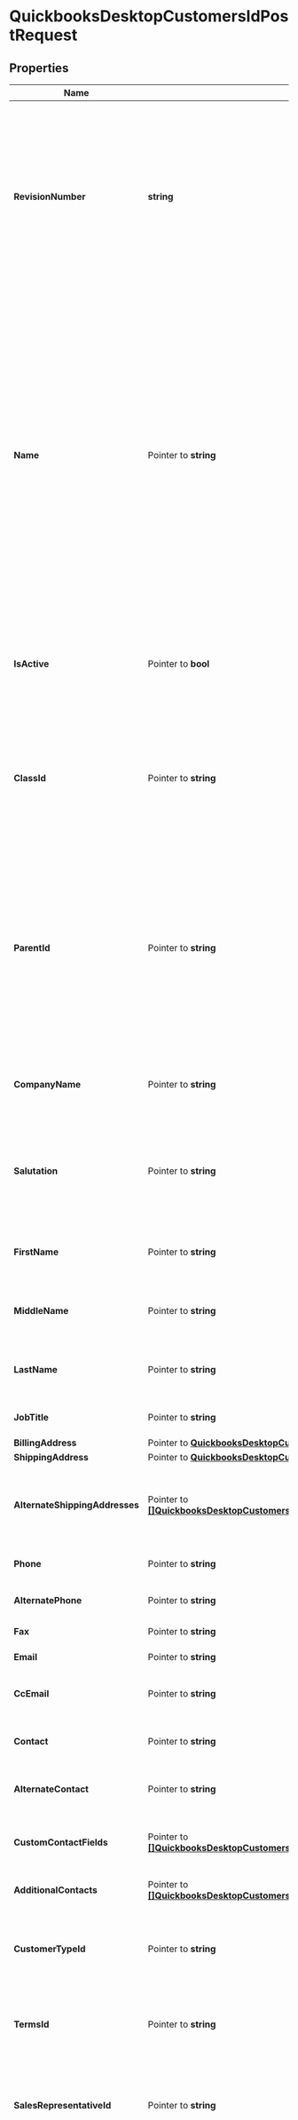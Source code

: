 # QuickbooksDesktopCustomersIdPostRequest

## Properties

Name | Type | Description | Notes
------------ | ------------- | ------------- | -------------
**RevisionNumber** | **string** | The current QuickBooks-assigned revision number of the customer object you are updating, which you can get by fetching the object first. Provide the most recent &#x60;revisionNumber&#x60; to ensure you&#39;re working with the latest data; otherwise, the update will return an error. | 
**Name** | Pointer to **string** | The case-insensitive name of this customer. Not guaranteed to be unique because it does not include the names of its hierarchical parent objects like &#x60;fullName&#x60; does. For example, two customers could both have the &#x60;name&#x60; \&quot;Website Redesign Project\&quot;, but they could have unique &#x60;fullName&#x60; values, such as \&quot;ABC Corporation:Website Redesign Project\&quot; and \&quot;Baker:Website Redesign Project\&quot;.  Maximum length: 41 characters. | [optional] 
**IsActive** | Pointer to **bool** | Indicates whether this customer is active. Inactive objects are typically hidden from views and reports in QuickBooks. Defaults to &#x60;true&#x60;. | [optional] 
**ClassId** | Pointer to **string** | The customer&#39;s class. Classes can be used to categorize objects into meaningful segments, such as department, location, or type of work. In QuickBooks, class tracking is off by default. | [optional] 
**ParentId** | Pointer to **string** | The parent customer one level above this one in the hierarchy. For example, if this customer has a &#x60;fullName&#x60; of \&quot;ABC Corporation:Website Redesign Project\&quot;, its parent has a &#x60;fullName&#x60; of \&quot;ABC Corporation\&quot;. If this customer is at the top level, this field will be &#x60;null&#x60;. | [optional] 
**CompanyName** | Pointer to **string** | The name of the company associated with this customer. This name is used on invoices, checks, and other forms. | [optional] 
**Salutation** | Pointer to **string** | The formal salutation title that precedes the name of the contact person for this customer, such as \&quot;Mr.\&quot;, \&quot;Ms.\&quot;, or \&quot;Dr.\&quot;. | [optional] 
**FirstName** | Pointer to **string** | The first name of the contact person for this customer.  Maximum length: 25 characters. | [optional] 
**MiddleName** | Pointer to **string** | The middle name of the contact person for this customer.  Maximum length: 5 characters. | [optional] 
**LastName** | Pointer to **string** | The last name of the contact person for this customer.  Maximum length: 25 characters. | [optional] 
**JobTitle** | Pointer to **string** | The job title of the contact person for this customer. | [optional] 
**BillingAddress** | Pointer to [**QuickbooksDesktopCustomersPostRequestBillingAddress**](QuickbooksDesktopCustomersPostRequestBillingAddress.md) |  | [optional] 
**ShippingAddress** | Pointer to [**QuickbooksDesktopCustomersPostRequestShippingAddress**](QuickbooksDesktopCustomersPostRequestShippingAddress.md) |  | [optional] 
**AlternateShippingAddresses** | Pointer to [**[]QuickbooksDesktopCustomersPostRequestAlternateShippingAddressesInner**](QuickbooksDesktopCustomersPostRequestAlternateShippingAddressesInner.md) | A list of additional shipping addresses for this customer. Useful when the customer has multiple shipping locations. | [optional] 
**Phone** | Pointer to **string** | The customer&#39;s primary telephone number. | [optional] 
**AlternatePhone** | Pointer to **string** | The customer&#39;s alternate telephone number. | [optional] 
**Fax** | Pointer to **string** | The customer&#39;s fax number. | [optional] 
**Email** | Pointer to **string** | The customer&#39;s email address. | [optional] 
**CcEmail** | Pointer to **string** | An email address to carbon copy (CC) on communications with this customer. | [optional] 
**Contact** | Pointer to **string** | The name of the primary contact person for this customer. | [optional] 
**AlternateContact** | Pointer to **string** | The name of a alternate contact person for this customer. | [optional] 
**CustomContactFields** | Pointer to [**[]QuickbooksDesktopCustomersPostRequestCustomContactFieldsInner**](QuickbooksDesktopCustomersPostRequestCustomContactFieldsInner.md) | Additional custom contact fields for this customer, such as phone numbers or email addresses. | [optional] 
**AdditionalContacts** | Pointer to [**[]QuickbooksDesktopCustomersIdPostRequestAdditionalContactsInner**](QuickbooksDesktopCustomersIdPostRequestAdditionalContactsInner.md) | Additional alternate contacts for this customer. | [optional] 
**CustomerTypeId** | Pointer to **string** | The customer&#39;s type, used for categorizing customers into meaningful segments, such as industry or region. | [optional] 
**TermsId** | Pointer to **string** | The customer&#39;s payment terms, defining when payment is due and any applicable discounts. | [optional] 
**SalesRepresentativeId** | Pointer to **string** | The customer&#39;s sales representative. Sales representatives can be employees, vendors, or other names in QuickBooks. | [optional] 
**SalesTaxCodeId** | Pointer to **string** | The default sales-tax code for transactions with this customer, determining whether the transactions are taxable or non-taxable. This can be overridden at the transaction or transaction-line level.  Default codes include \&quot;Non\&quot; (non-taxable) and \&quot;Tax\&quot; (taxable), but custom codes can also be created in QuickBooks. If QuickBooks is not set up to charge sales tax (via the \&quot;Do You Charge Sales Tax?\&quot; preference), it will assign the default non-taxable code to all sales. | [optional] 
**SalesTaxItemId** | Pointer to **string** | The sales-tax item used to calculate the actual tax amount for this customer&#39;s transactions by applying a specific tax rate collected for a single tax agency. Unlike &#x60;salesTaxCode&#x60;, which only indicates general taxability, this field drives the actual tax calculation and reporting. | [optional] 
**SalesTaxCountry** | Pointer to **string** | The country for which sales tax is collected for this customer. | [optional] 
**ResaleNumber** | Pointer to **string** | The customer&#39;s resale number, used if the customer is purchasing items for resale. This number does not affect sales tax calculations or reports in QuickBooks. | [optional] 
**AccountNumber** | Pointer to **string** | The customer&#39;s account number, which appears in the QuickBooks chart of accounts, reports, and graphs.  Note that if the \&quot;Use Account Numbers\&quot; preference is turned off in QuickBooks, the account number may not be visible in the user interface, but it can still be set and retrieved through the API. | [optional] 
**CreditLimit** | Pointer to **string** | The customer&#39;s credit limit, represented as a decimal string. This is the maximum amount of money this customer can spend before being billed. If &#x60;null&#x60;, there is no credit limit. | [optional] 
**PreferredPaymentMethodId** | Pointer to **string** | The customer&#39;s preferred payment method (e.g., cash, check, credit card). | [optional] 
**CreditCard** | Pointer to [**QuickbooksDesktopCustomersPostRequestCreditCard**](QuickbooksDesktopCustomersPostRequestCreditCard.md) |  | [optional] 
**JobStatus** | Pointer to **string** | The status of this customer&#39;s job, if this object is a job (i.e., sub-customer). | [optional] 
**JobStartDate** | Pointer to **string** | The date when work on this customer&#39;s job began, if applicable, in ISO 8601 format (YYYY-MM-DD). | [optional] 
**JobProjectedEndDate** | Pointer to **string** | The projected completion date for this customer&#39;s job, if applicable, in ISO 8601 format (YYYY-MM-DD). | [optional] 
**JobEndDate** | Pointer to **string** | The actual completion date of this customer&#39;s job, if applicable, in ISO 8601 format (YYYY-MM-DD). | [optional] 
**JobDescription** | Pointer to **string** | A brief description of this customer&#39;s job, if this object is a job (i.e., sub-customer). | [optional] 
**JobTypeId** | Pointer to **string** | The type or category of this customer&#39;s job, if this object is a job (i.e., sub-customer). Useful for classifying into meaningful segments (e.g., repair, installation, consulting). | [optional] 
**Note** | Pointer to **string** | A note or comment about this customer. | [optional] 
**AdditionalNotes** | Pointer to [**[]QuickbooksDesktopCustomersIdPostRequestAdditionalNotesInner**](QuickbooksDesktopCustomersIdPostRequestAdditionalNotesInner.md) | Additional notes about this customer. | [optional] 
**PreferredDeliveryMethod** | Pointer to **string** | The preferred method for delivering invoices and other documents to this customer. | [optional] 
**PriceLevelId** | Pointer to **string** | The customer&#39;s custom price level that QuickBooks automatically applies to calculate item rates in new transactions (e.g., invoices, sales receipts, sales orders, and credit memos) for this customer. While applied automatically, this can be overridden when creating individual transactions. Note that transactions will not show the price level itself, only the final &#x60;rate&#x60; calculated from it. | [optional] 
**TaxRegistrationNumber** | Pointer to **string** | The customer&#39;s tax registration number, for use in Canada or the UK. | [optional] 
**CurrencyId** | Pointer to **string** | The customer&#39;s currency. For built-in currencies, the name and code are standard international values. For user-defined currencies, all values are editable. | [optional] 

## Methods

### NewQuickbooksDesktopCustomersIdPostRequest

`func NewQuickbooksDesktopCustomersIdPostRequest(revisionNumber string, ) *QuickbooksDesktopCustomersIdPostRequest`

NewQuickbooksDesktopCustomersIdPostRequest instantiates a new QuickbooksDesktopCustomersIdPostRequest object
This constructor will assign default values to properties that have it defined,
and makes sure properties required by API are set, but the set of arguments
will change when the set of required properties is changed

### NewQuickbooksDesktopCustomersIdPostRequestWithDefaults

`func NewQuickbooksDesktopCustomersIdPostRequestWithDefaults() *QuickbooksDesktopCustomersIdPostRequest`

NewQuickbooksDesktopCustomersIdPostRequestWithDefaults instantiates a new QuickbooksDesktopCustomersIdPostRequest object
This constructor will only assign default values to properties that have it defined,
but it doesn't guarantee that properties required by API are set

### GetRevisionNumber

`func (o *QuickbooksDesktopCustomersIdPostRequest) GetRevisionNumber() string`

GetRevisionNumber returns the RevisionNumber field if non-nil, zero value otherwise.

### GetRevisionNumberOk

`func (o *QuickbooksDesktopCustomersIdPostRequest) GetRevisionNumberOk() (*string, bool)`

GetRevisionNumberOk returns a tuple with the RevisionNumber field if it's non-nil, zero value otherwise
and a boolean to check if the value has been set.

### SetRevisionNumber

`func (o *QuickbooksDesktopCustomersIdPostRequest) SetRevisionNumber(v string)`

SetRevisionNumber sets RevisionNumber field to given value.


### GetName

`func (o *QuickbooksDesktopCustomersIdPostRequest) GetName() string`

GetName returns the Name field if non-nil, zero value otherwise.

### GetNameOk

`func (o *QuickbooksDesktopCustomersIdPostRequest) GetNameOk() (*string, bool)`

GetNameOk returns a tuple with the Name field if it's non-nil, zero value otherwise
and a boolean to check if the value has been set.

### SetName

`func (o *QuickbooksDesktopCustomersIdPostRequest) SetName(v string)`

SetName sets Name field to given value.

### HasName

`func (o *QuickbooksDesktopCustomersIdPostRequest) HasName() bool`

HasName returns a boolean if a field has been set.

### GetIsActive

`func (o *QuickbooksDesktopCustomersIdPostRequest) GetIsActive() bool`

GetIsActive returns the IsActive field if non-nil, zero value otherwise.

### GetIsActiveOk

`func (o *QuickbooksDesktopCustomersIdPostRequest) GetIsActiveOk() (*bool, bool)`

GetIsActiveOk returns a tuple with the IsActive field if it's non-nil, zero value otherwise
and a boolean to check if the value has been set.

### SetIsActive

`func (o *QuickbooksDesktopCustomersIdPostRequest) SetIsActive(v bool)`

SetIsActive sets IsActive field to given value.

### HasIsActive

`func (o *QuickbooksDesktopCustomersIdPostRequest) HasIsActive() bool`

HasIsActive returns a boolean if a field has been set.

### GetClassId

`func (o *QuickbooksDesktopCustomersIdPostRequest) GetClassId() string`

GetClassId returns the ClassId field if non-nil, zero value otherwise.

### GetClassIdOk

`func (o *QuickbooksDesktopCustomersIdPostRequest) GetClassIdOk() (*string, bool)`

GetClassIdOk returns a tuple with the ClassId field if it's non-nil, zero value otherwise
and a boolean to check if the value has been set.

### SetClassId

`func (o *QuickbooksDesktopCustomersIdPostRequest) SetClassId(v string)`

SetClassId sets ClassId field to given value.

### HasClassId

`func (o *QuickbooksDesktopCustomersIdPostRequest) HasClassId() bool`

HasClassId returns a boolean if a field has been set.

### GetParentId

`func (o *QuickbooksDesktopCustomersIdPostRequest) GetParentId() string`

GetParentId returns the ParentId field if non-nil, zero value otherwise.

### GetParentIdOk

`func (o *QuickbooksDesktopCustomersIdPostRequest) GetParentIdOk() (*string, bool)`

GetParentIdOk returns a tuple with the ParentId field if it's non-nil, zero value otherwise
and a boolean to check if the value has been set.

### SetParentId

`func (o *QuickbooksDesktopCustomersIdPostRequest) SetParentId(v string)`

SetParentId sets ParentId field to given value.

### HasParentId

`func (o *QuickbooksDesktopCustomersIdPostRequest) HasParentId() bool`

HasParentId returns a boolean if a field has been set.

### GetCompanyName

`func (o *QuickbooksDesktopCustomersIdPostRequest) GetCompanyName() string`

GetCompanyName returns the CompanyName field if non-nil, zero value otherwise.

### GetCompanyNameOk

`func (o *QuickbooksDesktopCustomersIdPostRequest) GetCompanyNameOk() (*string, bool)`

GetCompanyNameOk returns a tuple with the CompanyName field if it's non-nil, zero value otherwise
and a boolean to check if the value has been set.

### SetCompanyName

`func (o *QuickbooksDesktopCustomersIdPostRequest) SetCompanyName(v string)`

SetCompanyName sets CompanyName field to given value.

### HasCompanyName

`func (o *QuickbooksDesktopCustomersIdPostRequest) HasCompanyName() bool`

HasCompanyName returns a boolean if a field has been set.

### GetSalutation

`func (o *QuickbooksDesktopCustomersIdPostRequest) GetSalutation() string`

GetSalutation returns the Salutation field if non-nil, zero value otherwise.

### GetSalutationOk

`func (o *QuickbooksDesktopCustomersIdPostRequest) GetSalutationOk() (*string, bool)`

GetSalutationOk returns a tuple with the Salutation field if it's non-nil, zero value otherwise
and a boolean to check if the value has been set.

### SetSalutation

`func (o *QuickbooksDesktopCustomersIdPostRequest) SetSalutation(v string)`

SetSalutation sets Salutation field to given value.

### HasSalutation

`func (o *QuickbooksDesktopCustomersIdPostRequest) HasSalutation() bool`

HasSalutation returns a boolean if a field has been set.

### GetFirstName

`func (o *QuickbooksDesktopCustomersIdPostRequest) GetFirstName() string`

GetFirstName returns the FirstName field if non-nil, zero value otherwise.

### GetFirstNameOk

`func (o *QuickbooksDesktopCustomersIdPostRequest) GetFirstNameOk() (*string, bool)`

GetFirstNameOk returns a tuple with the FirstName field if it's non-nil, zero value otherwise
and a boolean to check if the value has been set.

### SetFirstName

`func (o *QuickbooksDesktopCustomersIdPostRequest) SetFirstName(v string)`

SetFirstName sets FirstName field to given value.

### HasFirstName

`func (o *QuickbooksDesktopCustomersIdPostRequest) HasFirstName() bool`

HasFirstName returns a boolean if a field has been set.

### GetMiddleName

`func (o *QuickbooksDesktopCustomersIdPostRequest) GetMiddleName() string`

GetMiddleName returns the MiddleName field if non-nil, zero value otherwise.

### GetMiddleNameOk

`func (o *QuickbooksDesktopCustomersIdPostRequest) GetMiddleNameOk() (*string, bool)`

GetMiddleNameOk returns a tuple with the MiddleName field if it's non-nil, zero value otherwise
and a boolean to check if the value has been set.

### SetMiddleName

`func (o *QuickbooksDesktopCustomersIdPostRequest) SetMiddleName(v string)`

SetMiddleName sets MiddleName field to given value.

### HasMiddleName

`func (o *QuickbooksDesktopCustomersIdPostRequest) HasMiddleName() bool`

HasMiddleName returns a boolean if a field has been set.

### GetLastName

`func (o *QuickbooksDesktopCustomersIdPostRequest) GetLastName() string`

GetLastName returns the LastName field if non-nil, zero value otherwise.

### GetLastNameOk

`func (o *QuickbooksDesktopCustomersIdPostRequest) GetLastNameOk() (*string, bool)`

GetLastNameOk returns a tuple with the LastName field if it's non-nil, zero value otherwise
and a boolean to check if the value has been set.

### SetLastName

`func (o *QuickbooksDesktopCustomersIdPostRequest) SetLastName(v string)`

SetLastName sets LastName field to given value.

### HasLastName

`func (o *QuickbooksDesktopCustomersIdPostRequest) HasLastName() bool`

HasLastName returns a boolean if a field has been set.

### GetJobTitle

`func (o *QuickbooksDesktopCustomersIdPostRequest) GetJobTitle() string`

GetJobTitle returns the JobTitle field if non-nil, zero value otherwise.

### GetJobTitleOk

`func (o *QuickbooksDesktopCustomersIdPostRequest) GetJobTitleOk() (*string, bool)`

GetJobTitleOk returns a tuple with the JobTitle field if it's non-nil, zero value otherwise
and a boolean to check if the value has been set.

### SetJobTitle

`func (o *QuickbooksDesktopCustomersIdPostRequest) SetJobTitle(v string)`

SetJobTitle sets JobTitle field to given value.

### HasJobTitle

`func (o *QuickbooksDesktopCustomersIdPostRequest) HasJobTitle() bool`

HasJobTitle returns a boolean if a field has been set.

### GetBillingAddress

`func (o *QuickbooksDesktopCustomersIdPostRequest) GetBillingAddress() QuickbooksDesktopCustomersPostRequestBillingAddress`

GetBillingAddress returns the BillingAddress field if non-nil, zero value otherwise.

### GetBillingAddressOk

`func (o *QuickbooksDesktopCustomersIdPostRequest) GetBillingAddressOk() (*QuickbooksDesktopCustomersPostRequestBillingAddress, bool)`

GetBillingAddressOk returns a tuple with the BillingAddress field if it's non-nil, zero value otherwise
and a boolean to check if the value has been set.

### SetBillingAddress

`func (o *QuickbooksDesktopCustomersIdPostRequest) SetBillingAddress(v QuickbooksDesktopCustomersPostRequestBillingAddress)`

SetBillingAddress sets BillingAddress field to given value.

### HasBillingAddress

`func (o *QuickbooksDesktopCustomersIdPostRequest) HasBillingAddress() bool`

HasBillingAddress returns a boolean if a field has been set.

### GetShippingAddress

`func (o *QuickbooksDesktopCustomersIdPostRequest) GetShippingAddress() QuickbooksDesktopCustomersPostRequestShippingAddress`

GetShippingAddress returns the ShippingAddress field if non-nil, zero value otherwise.

### GetShippingAddressOk

`func (o *QuickbooksDesktopCustomersIdPostRequest) GetShippingAddressOk() (*QuickbooksDesktopCustomersPostRequestShippingAddress, bool)`

GetShippingAddressOk returns a tuple with the ShippingAddress field if it's non-nil, zero value otherwise
and a boolean to check if the value has been set.

### SetShippingAddress

`func (o *QuickbooksDesktopCustomersIdPostRequest) SetShippingAddress(v QuickbooksDesktopCustomersPostRequestShippingAddress)`

SetShippingAddress sets ShippingAddress field to given value.

### HasShippingAddress

`func (o *QuickbooksDesktopCustomersIdPostRequest) HasShippingAddress() bool`

HasShippingAddress returns a boolean if a field has been set.

### GetAlternateShippingAddresses

`func (o *QuickbooksDesktopCustomersIdPostRequest) GetAlternateShippingAddresses() []QuickbooksDesktopCustomersPostRequestAlternateShippingAddressesInner`

GetAlternateShippingAddresses returns the AlternateShippingAddresses field if non-nil, zero value otherwise.

### GetAlternateShippingAddressesOk

`func (o *QuickbooksDesktopCustomersIdPostRequest) GetAlternateShippingAddressesOk() (*[]QuickbooksDesktopCustomersPostRequestAlternateShippingAddressesInner, bool)`

GetAlternateShippingAddressesOk returns a tuple with the AlternateShippingAddresses field if it's non-nil, zero value otherwise
and a boolean to check if the value has been set.

### SetAlternateShippingAddresses

`func (o *QuickbooksDesktopCustomersIdPostRequest) SetAlternateShippingAddresses(v []QuickbooksDesktopCustomersPostRequestAlternateShippingAddressesInner)`

SetAlternateShippingAddresses sets AlternateShippingAddresses field to given value.

### HasAlternateShippingAddresses

`func (o *QuickbooksDesktopCustomersIdPostRequest) HasAlternateShippingAddresses() bool`

HasAlternateShippingAddresses returns a boolean if a field has been set.

### GetPhone

`func (o *QuickbooksDesktopCustomersIdPostRequest) GetPhone() string`

GetPhone returns the Phone field if non-nil, zero value otherwise.

### GetPhoneOk

`func (o *QuickbooksDesktopCustomersIdPostRequest) GetPhoneOk() (*string, bool)`

GetPhoneOk returns a tuple with the Phone field if it's non-nil, zero value otherwise
and a boolean to check if the value has been set.

### SetPhone

`func (o *QuickbooksDesktopCustomersIdPostRequest) SetPhone(v string)`

SetPhone sets Phone field to given value.

### HasPhone

`func (o *QuickbooksDesktopCustomersIdPostRequest) HasPhone() bool`

HasPhone returns a boolean if a field has been set.

### GetAlternatePhone

`func (o *QuickbooksDesktopCustomersIdPostRequest) GetAlternatePhone() string`

GetAlternatePhone returns the AlternatePhone field if non-nil, zero value otherwise.

### GetAlternatePhoneOk

`func (o *QuickbooksDesktopCustomersIdPostRequest) GetAlternatePhoneOk() (*string, bool)`

GetAlternatePhoneOk returns a tuple with the AlternatePhone field if it's non-nil, zero value otherwise
and a boolean to check if the value has been set.

### SetAlternatePhone

`func (o *QuickbooksDesktopCustomersIdPostRequest) SetAlternatePhone(v string)`

SetAlternatePhone sets AlternatePhone field to given value.

### HasAlternatePhone

`func (o *QuickbooksDesktopCustomersIdPostRequest) HasAlternatePhone() bool`

HasAlternatePhone returns a boolean if a field has been set.

### GetFax

`func (o *QuickbooksDesktopCustomersIdPostRequest) GetFax() string`

GetFax returns the Fax field if non-nil, zero value otherwise.

### GetFaxOk

`func (o *QuickbooksDesktopCustomersIdPostRequest) GetFaxOk() (*string, bool)`

GetFaxOk returns a tuple with the Fax field if it's non-nil, zero value otherwise
and a boolean to check if the value has been set.

### SetFax

`func (o *QuickbooksDesktopCustomersIdPostRequest) SetFax(v string)`

SetFax sets Fax field to given value.

### HasFax

`func (o *QuickbooksDesktopCustomersIdPostRequest) HasFax() bool`

HasFax returns a boolean if a field has been set.

### GetEmail

`func (o *QuickbooksDesktopCustomersIdPostRequest) GetEmail() string`

GetEmail returns the Email field if non-nil, zero value otherwise.

### GetEmailOk

`func (o *QuickbooksDesktopCustomersIdPostRequest) GetEmailOk() (*string, bool)`

GetEmailOk returns a tuple with the Email field if it's non-nil, zero value otherwise
and a boolean to check if the value has been set.

### SetEmail

`func (o *QuickbooksDesktopCustomersIdPostRequest) SetEmail(v string)`

SetEmail sets Email field to given value.

### HasEmail

`func (o *QuickbooksDesktopCustomersIdPostRequest) HasEmail() bool`

HasEmail returns a boolean if a field has been set.

### GetCcEmail

`func (o *QuickbooksDesktopCustomersIdPostRequest) GetCcEmail() string`

GetCcEmail returns the CcEmail field if non-nil, zero value otherwise.

### GetCcEmailOk

`func (o *QuickbooksDesktopCustomersIdPostRequest) GetCcEmailOk() (*string, bool)`

GetCcEmailOk returns a tuple with the CcEmail field if it's non-nil, zero value otherwise
and a boolean to check if the value has been set.

### SetCcEmail

`func (o *QuickbooksDesktopCustomersIdPostRequest) SetCcEmail(v string)`

SetCcEmail sets CcEmail field to given value.

### HasCcEmail

`func (o *QuickbooksDesktopCustomersIdPostRequest) HasCcEmail() bool`

HasCcEmail returns a boolean if a field has been set.

### GetContact

`func (o *QuickbooksDesktopCustomersIdPostRequest) GetContact() string`

GetContact returns the Contact field if non-nil, zero value otherwise.

### GetContactOk

`func (o *QuickbooksDesktopCustomersIdPostRequest) GetContactOk() (*string, bool)`

GetContactOk returns a tuple with the Contact field if it's non-nil, zero value otherwise
and a boolean to check if the value has been set.

### SetContact

`func (o *QuickbooksDesktopCustomersIdPostRequest) SetContact(v string)`

SetContact sets Contact field to given value.

### HasContact

`func (o *QuickbooksDesktopCustomersIdPostRequest) HasContact() bool`

HasContact returns a boolean if a field has been set.

### GetAlternateContact

`func (o *QuickbooksDesktopCustomersIdPostRequest) GetAlternateContact() string`

GetAlternateContact returns the AlternateContact field if non-nil, zero value otherwise.

### GetAlternateContactOk

`func (o *QuickbooksDesktopCustomersIdPostRequest) GetAlternateContactOk() (*string, bool)`

GetAlternateContactOk returns a tuple with the AlternateContact field if it's non-nil, zero value otherwise
and a boolean to check if the value has been set.

### SetAlternateContact

`func (o *QuickbooksDesktopCustomersIdPostRequest) SetAlternateContact(v string)`

SetAlternateContact sets AlternateContact field to given value.

### HasAlternateContact

`func (o *QuickbooksDesktopCustomersIdPostRequest) HasAlternateContact() bool`

HasAlternateContact returns a boolean if a field has been set.

### GetCustomContactFields

`func (o *QuickbooksDesktopCustomersIdPostRequest) GetCustomContactFields() []QuickbooksDesktopCustomersPostRequestCustomContactFieldsInner`

GetCustomContactFields returns the CustomContactFields field if non-nil, zero value otherwise.

### GetCustomContactFieldsOk

`func (o *QuickbooksDesktopCustomersIdPostRequest) GetCustomContactFieldsOk() (*[]QuickbooksDesktopCustomersPostRequestCustomContactFieldsInner, bool)`

GetCustomContactFieldsOk returns a tuple with the CustomContactFields field if it's non-nil, zero value otherwise
and a boolean to check if the value has been set.

### SetCustomContactFields

`func (o *QuickbooksDesktopCustomersIdPostRequest) SetCustomContactFields(v []QuickbooksDesktopCustomersPostRequestCustomContactFieldsInner)`

SetCustomContactFields sets CustomContactFields field to given value.

### HasCustomContactFields

`func (o *QuickbooksDesktopCustomersIdPostRequest) HasCustomContactFields() bool`

HasCustomContactFields returns a boolean if a field has been set.

### GetAdditionalContacts

`func (o *QuickbooksDesktopCustomersIdPostRequest) GetAdditionalContacts() []QuickbooksDesktopCustomersIdPostRequestAdditionalContactsInner`

GetAdditionalContacts returns the AdditionalContacts field if non-nil, zero value otherwise.

### GetAdditionalContactsOk

`func (o *QuickbooksDesktopCustomersIdPostRequest) GetAdditionalContactsOk() (*[]QuickbooksDesktopCustomersIdPostRequestAdditionalContactsInner, bool)`

GetAdditionalContactsOk returns a tuple with the AdditionalContacts field if it's non-nil, zero value otherwise
and a boolean to check if the value has been set.

### SetAdditionalContacts

`func (o *QuickbooksDesktopCustomersIdPostRequest) SetAdditionalContacts(v []QuickbooksDesktopCustomersIdPostRequestAdditionalContactsInner)`

SetAdditionalContacts sets AdditionalContacts field to given value.

### HasAdditionalContacts

`func (o *QuickbooksDesktopCustomersIdPostRequest) HasAdditionalContacts() bool`

HasAdditionalContacts returns a boolean if a field has been set.

### GetCustomerTypeId

`func (o *QuickbooksDesktopCustomersIdPostRequest) GetCustomerTypeId() string`

GetCustomerTypeId returns the CustomerTypeId field if non-nil, zero value otherwise.

### GetCustomerTypeIdOk

`func (o *QuickbooksDesktopCustomersIdPostRequest) GetCustomerTypeIdOk() (*string, bool)`

GetCustomerTypeIdOk returns a tuple with the CustomerTypeId field if it's non-nil, zero value otherwise
and a boolean to check if the value has been set.

### SetCustomerTypeId

`func (o *QuickbooksDesktopCustomersIdPostRequest) SetCustomerTypeId(v string)`

SetCustomerTypeId sets CustomerTypeId field to given value.

### HasCustomerTypeId

`func (o *QuickbooksDesktopCustomersIdPostRequest) HasCustomerTypeId() bool`

HasCustomerTypeId returns a boolean if a field has been set.

### GetTermsId

`func (o *QuickbooksDesktopCustomersIdPostRequest) GetTermsId() string`

GetTermsId returns the TermsId field if non-nil, zero value otherwise.

### GetTermsIdOk

`func (o *QuickbooksDesktopCustomersIdPostRequest) GetTermsIdOk() (*string, bool)`

GetTermsIdOk returns a tuple with the TermsId field if it's non-nil, zero value otherwise
and a boolean to check if the value has been set.

### SetTermsId

`func (o *QuickbooksDesktopCustomersIdPostRequest) SetTermsId(v string)`

SetTermsId sets TermsId field to given value.

### HasTermsId

`func (o *QuickbooksDesktopCustomersIdPostRequest) HasTermsId() bool`

HasTermsId returns a boolean if a field has been set.

### GetSalesRepresentativeId

`func (o *QuickbooksDesktopCustomersIdPostRequest) GetSalesRepresentativeId() string`

GetSalesRepresentativeId returns the SalesRepresentativeId field if non-nil, zero value otherwise.

### GetSalesRepresentativeIdOk

`func (o *QuickbooksDesktopCustomersIdPostRequest) GetSalesRepresentativeIdOk() (*string, bool)`

GetSalesRepresentativeIdOk returns a tuple with the SalesRepresentativeId field if it's non-nil, zero value otherwise
and a boolean to check if the value has been set.

### SetSalesRepresentativeId

`func (o *QuickbooksDesktopCustomersIdPostRequest) SetSalesRepresentativeId(v string)`

SetSalesRepresentativeId sets SalesRepresentativeId field to given value.

### HasSalesRepresentativeId

`func (o *QuickbooksDesktopCustomersIdPostRequest) HasSalesRepresentativeId() bool`

HasSalesRepresentativeId returns a boolean if a field has been set.

### GetSalesTaxCodeId

`func (o *QuickbooksDesktopCustomersIdPostRequest) GetSalesTaxCodeId() string`

GetSalesTaxCodeId returns the SalesTaxCodeId field if non-nil, zero value otherwise.

### GetSalesTaxCodeIdOk

`func (o *QuickbooksDesktopCustomersIdPostRequest) GetSalesTaxCodeIdOk() (*string, bool)`

GetSalesTaxCodeIdOk returns a tuple with the SalesTaxCodeId field if it's non-nil, zero value otherwise
and a boolean to check if the value has been set.

### SetSalesTaxCodeId

`func (o *QuickbooksDesktopCustomersIdPostRequest) SetSalesTaxCodeId(v string)`

SetSalesTaxCodeId sets SalesTaxCodeId field to given value.

### HasSalesTaxCodeId

`func (o *QuickbooksDesktopCustomersIdPostRequest) HasSalesTaxCodeId() bool`

HasSalesTaxCodeId returns a boolean if a field has been set.

### GetSalesTaxItemId

`func (o *QuickbooksDesktopCustomersIdPostRequest) GetSalesTaxItemId() string`

GetSalesTaxItemId returns the SalesTaxItemId field if non-nil, zero value otherwise.

### GetSalesTaxItemIdOk

`func (o *QuickbooksDesktopCustomersIdPostRequest) GetSalesTaxItemIdOk() (*string, bool)`

GetSalesTaxItemIdOk returns a tuple with the SalesTaxItemId field if it's non-nil, zero value otherwise
and a boolean to check if the value has been set.

### SetSalesTaxItemId

`func (o *QuickbooksDesktopCustomersIdPostRequest) SetSalesTaxItemId(v string)`

SetSalesTaxItemId sets SalesTaxItemId field to given value.

### HasSalesTaxItemId

`func (o *QuickbooksDesktopCustomersIdPostRequest) HasSalesTaxItemId() bool`

HasSalesTaxItemId returns a boolean if a field has been set.

### GetSalesTaxCountry

`func (o *QuickbooksDesktopCustomersIdPostRequest) GetSalesTaxCountry() string`

GetSalesTaxCountry returns the SalesTaxCountry field if non-nil, zero value otherwise.

### GetSalesTaxCountryOk

`func (o *QuickbooksDesktopCustomersIdPostRequest) GetSalesTaxCountryOk() (*string, bool)`

GetSalesTaxCountryOk returns a tuple with the SalesTaxCountry field if it's non-nil, zero value otherwise
and a boolean to check if the value has been set.

### SetSalesTaxCountry

`func (o *QuickbooksDesktopCustomersIdPostRequest) SetSalesTaxCountry(v string)`

SetSalesTaxCountry sets SalesTaxCountry field to given value.

### HasSalesTaxCountry

`func (o *QuickbooksDesktopCustomersIdPostRequest) HasSalesTaxCountry() bool`

HasSalesTaxCountry returns a boolean if a field has been set.

### GetResaleNumber

`func (o *QuickbooksDesktopCustomersIdPostRequest) GetResaleNumber() string`

GetResaleNumber returns the ResaleNumber field if non-nil, zero value otherwise.

### GetResaleNumberOk

`func (o *QuickbooksDesktopCustomersIdPostRequest) GetResaleNumberOk() (*string, bool)`

GetResaleNumberOk returns a tuple with the ResaleNumber field if it's non-nil, zero value otherwise
and a boolean to check if the value has been set.

### SetResaleNumber

`func (o *QuickbooksDesktopCustomersIdPostRequest) SetResaleNumber(v string)`

SetResaleNumber sets ResaleNumber field to given value.

### HasResaleNumber

`func (o *QuickbooksDesktopCustomersIdPostRequest) HasResaleNumber() bool`

HasResaleNumber returns a boolean if a field has been set.

### GetAccountNumber

`func (o *QuickbooksDesktopCustomersIdPostRequest) GetAccountNumber() string`

GetAccountNumber returns the AccountNumber field if non-nil, zero value otherwise.

### GetAccountNumberOk

`func (o *QuickbooksDesktopCustomersIdPostRequest) GetAccountNumberOk() (*string, bool)`

GetAccountNumberOk returns a tuple with the AccountNumber field if it's non-nil, zero value otherwise
and a boolean to check if the value has been set.

### SetAccountNumber

`func (o *QuickbooksDesktopCustomersIdPostRequest) SetAccountNumber(v string)`

SetAccountNumber sets AccountNumber field to given value.

### HasAccountNumber

`func (o *QuickbooksDesktopCustomersIdPostRequest) HasAccountNumber() bool`

HasAccountNumber returns a boolean if a field has been set.

### GetCreditLimit

`func (o *QuickbooksDesktopCustomersIdPostRequest) GetCreditLimit() string`

GetCreditLimit returns the CreditLimit field if non-nil, zero value otherwise.

### GetCreditLimitOk

`func (o *QuickbooksDesktopCustomersIdPostRequest) GetCreditLimitOk() (*string, bool)`

GetCreditLimitOk returns a tuple with the CreditLimit field if it's non-nil, zero value otherwise
and a boolean to check if the value has been set.

### SetCreditLimit

`func (o *QuickbooksDesktopCustomersIdPostRequest) SetCreditLimit(v string)`

SetCreditLimit sets CreditLimit field to given value.

### HasCreditLimit

`func (o *QuickbooksDesktopCustomersIdPostRequest) HasCreditLimit() bool`

HasCreditLimit returns a boolean if a field has been set.

### GetPreferredPaymentMethodId

`func (o *QuickbooksDesktopCustomersIdPostRequest) GetPreferredPaymentMethodId() string`

GetPreferredPaymentMethodId returns the PreferredPaymentMethodId field if non-nil, zero value otherwise.

### GetPreferredPaymentMethodIdOk

`func (o *QuickbooksDesktopCustomersIdPostRequest) GetPreferredPaymentMethodIdOk() (*string, bool)`

GetPreferredPaymentMethodIdOk returns a tuple with the PreferredPaymentMethodId field if it's non-nil, zero value otherwise
and a boolean to check if the value has been set.

### SetPreferredPaymentMethodId

`func (o *QuickbooksDesktopCustomersIdPostRequest) SetPreferredPaymentMethodId(v string)`

SetPreferredPaymentMethodId sets PreferredPaymentMethodId field to given value.

### HasPreferredPaymentMethodId

`func (o *QuickbooksDesktopCustomersIdPostRequest) HasPreferredPaymentMethodId() bool`

HasPreferredPaymentMethodId returns a boolean if a field has been set.

### GetCreditCard

`func (o *QuickbooksDesktopCustomersIdPostRequest) GetCreditCard() QuickbooksDesktopCustomersPostRequestCreditCard`

GetCreditCard returns the CreditCard field if non-nil, zero value otherwise.

### GetCreditCardOk

`func (o *QuickbooksDesktopCustomersIdPostRequest) GetCreditCardOk() (*QuickbooksDesktopCustomersPostRequestCreditCard, bool)`

GetCreditCardOk returns a tuple with the CreditCard field if it's non-nil, zero value otherwise
and a boolean to check if the value has been set.

### SetCreditCard

`func (o *QuickbooksDesktopCustomersIdPostRequest) SetCreditCard(v QuickbooksDesktopCustomersPostRequestCreditCard)`

SetCreditCard sets CreditCard field to given value.

### HasCreditCard

`func (o *QuickbooksDesktopCustomersIdPostRequest) HasCreditCard() bool`

HasCreditCard returns a boolean if a field has been set.

### GetJobStatus

`func (o *QuickbooksDesktopCustomersIdPostRequest) GetJobStatus() string`

GetJobStatus returns the JobStatus field if non-nil, zero value otherwise.

### GetJobStatusOk

`func (o *QuickbooksDesktopCustomersIdPostRequest) GetJobStatusOk() (*string, bool)`

GetJobStatusOk returns a tuple with the JobStatus field if it's non-nil, zero value otherwise
and a boolean to check if the value has been set.

### SetJobStatus

`func (o *QuickbooksDesktopCustomersIdPostRequest) SetJobStatus(v string)`

SetJobStatus sets JobStatus field to given value.

### HasJobStatus

`func (o *QuickbooksDesktopCustomersIdPostRequest) HasJobStatus() bool`

HasJobStatus returns a boolean if a field has been set.

### GetJobStartDate

`func (o *QuickbooksDesktopCustomersIdPostRequest) GetJobStartDate() string`

GetJobStartDate returns the JobStartDate field if non-nil, zero value otherwise.

### GetJobStartDateOk

`func (o *QuickbooksDesktopCustomersIdPostRequest) GetJobStartDateOk() (*string, bool)`

GetJobStartDateOk returns a tuple with the JobStartDate field if it's non-nil, zero value otherwise
and a boolean to check if the value has been set.

### SetJobStartDate

`func (o *QuickbooksDesktopCustomersIdPostRequest) SetJobStartDate(v string)`

SetJobStartDate sets JobStartDate field to given value.

### HasJobStartDate

`func (o *QuickbooksDesktopCustomersIdPostRequest) HasJobStartDate() bool`

HasJobStartDate returns a boolean if a field has been set.

### GetJobProjectedEndDate

`func (o *QuickbooksDesktopCustomersIdPostRequest) GetJobProjectedEndDate() string`

GetJobProjectedEndDate returns the JobProjectedEndDate field if non-nil, zero value otherwise.

### GetJobProjectedEndDateOk

`func (o *QuickbooksDesktopCustomersIdPostRequest) GetJobProjectedEndDateOk() (*string, bool)`

GetJobProjectedEndDateOk returns a tuple with the JobProjectedEndDate field if it's non-nil, zero value otherwise
and a boolean to check if the value has been set.

### SetJobProjectedEndDate

`func (o *QuickbooksDesktopCustomersIdPostRequest) SetJobProjectedEndDate(v string)`

SetJobProjectedEndDate sets JobProjectedEndDate field to given value.

### HasJobProjectedEndDate

`func (o *QuickbooksDesktopCustomersIdPostRequest) HasJobProjectedEndDate() bool`

HasJobProjectedEndDate returns a boolean if a field has been set.

### GetJobEndDate

`func (o *QuickbooksDesktopCustomersIdPostRequest) GetJobEndDate() string`

GetJobEndDate returns the JobEndDate field if non-nil, zero value otherwise.

### GetJobEndDateOk

`func (o *QuickbooksDesktopCustomersIdPostRequest) GetJobEndDateOk() (*string, bool)`

GetJobEndDateOk returns a tuple with the JobEndDate field if it's non-nil, zero value otherwise
and a boolean to check if the value has been set.

### SetJobEndDate

`func (o *QuickbooksDesktopCustomersIdPostRequest) SetJobEndDate(v string)`

SetJobEndDate sets JobEndDate field to given value.

### HasJobEndDate

`func (o *QuickbooksDesktopCustomersIdPostRequest) HasJobEndDate() bool`

HasJobEndDate returns a boolean if a field has been set.

### GetJobDescription

`func (o *QuickbooksDesktopCustomersIdPostRequest) GetJobDescription() string`

GetJobDescription returns the JobDescription field if non-nil, zero value otherwise.

### GetJobDescriptionOk

`func (o *QuickbooksDesktopCustomersIdPostRequest) GetJobDescriptionOk() (*string, bool)`

GetJobDescriptionOk returns a tuple with the JobDescription field if it's non-nil, zero value otherwise
and a boolean to check if the value has been set.

### SetJobDescription

`func (o *QuickbooksDesktopCustomersIdPostRequest) SetJobDescription(v string)`

SetJobDescription sets JobDescription field to given value.

### HasJobDescription

`func (o *QuickbooksDesktopCustomersIdPostRequest) HasJobDescription() bool`

HasJobDescription returns a boolean if a field has been set.

### GetJobTypeId

`func (o *QuickbooksDesktopCustomersIdPostRequest) GetJobTypeId() string`

GetJobTypeId returns the JobTypeId field if non-nil, zero value otherwise.

### GetJobTypeIdOk

`func (o *QuickbooksDesktopCustomersIdPostRequest) GetJobTypeIdOk() (*string, bool)`

GetJobTypeIdOk returns a tuple with the JobTypeId field if it's non-nil, zero value otherwise
and a boolean to check if the value has been set.

### SetJobTypeId

`func (o *QuickbooksDesktopCustomersIdPostRequest) SetJobTypeId(v string)`

SetJobTypeId sets JobTypeId field to given value.

### HasJobTypeId

`func (o *QuickbooksDesktopCustomersIdPostRequest) HasJobTypeId() bool`

HasJobTypeId returns a boolean if a field has been set.

### GetNote

`func (o *QuickbooksDesktopCustomersIdPostRequest) GetNote() string`

GetNote returns the Note field if non-nil, zero value otherwise.

### GetNoteOk

`func (o *QuickbooksDesktopCustomersIdPostRequest) GetNoteOk() (*string, bool)`

GetNoteOk returns a tuple with the Note field if it's non-nil, zero value otherwise
and a boolean to check if the value has been set.

### SetNote

`func (o *QuickbooksDesktopCustomersIdPostRequest) SetNote(v string)`

SetNote sets Note field to given value.

### HasNote

`func (o *QuickbooksDesktopCustomersIdPostRequest) HasNote() bool`

HasNote returns a boolean if a field has been set.

### GetAdditionalNotes

`func (o *QuickbooksDesktopCustomersIdPostRequest) GetAdditionalNotes() []QuickbooksDesktopCustomersIdPostRequestAdditionalNotesInner`

GetAdditionalNotes returns the AdditionalNotes field if non-nil, zero value otherwise.

### GetAdditionalNotesOk

`func (o *QuickbooksDesktopCustomersIdPostRequest) GetAdditionalNotesOk() (*[]QuickbooksDesktopCustomersIdPostRequestAdditionalNotesInner, bool)`

GetAdditionalNotesOk returns a tuple with the AdditionalNotes field if it's non-nil, zero value otherwise
and a boolean to check if the value has been set.

### SetAdditionalNotes

`func (o *QuickbooksDesktopCustomersIdPostRequest) SetAdditionalNotes(v []QuickbooksDesktopCustomersIdPostRequestAdditionalNotesInner)`

SetAdditionalNotes sets AdditionalNotes field to given value.

### HasAdditionalNotes

`func (o *QuickbooksDesktopCustomersIdPostRequest) HasAdditionalNotes() bool`

HasAdditionalNotes returns a boolean if a field has been set.

### GetPreferredDeliveryMethod

`func (o *QuickbooksDesktopCustomersIdPostRequest) GetPreferredDeliveryMethod() string`

GetPreferredDeliveryMethod returns the PreferredDeliveryMethod field if non-nil, zero value otherwise.

### GetPreferredDeliveryMethodOk

`func (o *QuickbooksDesktopCustomersIdPostRequest) GetPreferredDeliveryMethodOk() (*string, bool)`

GetPreferredDeliveryMethodOk returns a tuple with the PreferredDeliveryMethod field if it's non-nil, zero value otherwise
and a boolean to check if the value has been set.

### SetPreferredDeliveryMethod

`func (o *QuickbooksDesktopCustomersIdPostRequest) SetPreferredDeliveryMethod(v string)`

SetPreferredDeliveryMethod sets PreferredDeliveryMethod field to given value.

### HasPreferredDeliveryMethod

`func (o *QuickbooksDesktopCustomersIdPostRequest) HasPreferredDeliveryMethod() bool`

HasPreferredDeliveryMethod returns a boolean if a field has been set.

### GetPriceLevelId

`func (o *QuickbooksDesktopCustomersIdPostRequest) GetPriceLevelId() string`

GetPriceLevelId returns the PriceLevelId field if non-nil, zero value otherwise.

### GetPriceLevelIdOk

`func (o *QuickbooksDesktopCustomersIdPostRequest) GetPriceLevelIdOk() (*string, bool)`

GetPriceLevelIdOk returns a tuple with the PriceLevelId field if it's non-nil, zero value otherwise
and a boolean to check if the value has been set.

### SetPriceLevelId

`func (o *QuickbooksDesktopCustomersIdPostRequest) SetPriceLevelId(v string)`

SetPriceLevelId sets PriceLevelId field to given value.

### HasPriceLevelId

`func (o *QuickbooksDesktopCustomersIdPostRequest) HasPriceLevelId() bool`

HasPriceLevelId returns a boolean if a field has been set.

### GetTaxRegistrationNumber

`func (o *QuickbooksDesktopCustomersIdPostRequest) GetTaxRegistrationNumber() string`

GetTaxRegistrationNumber returns the TaxRegistrationNumber field if non-nil, zero value otherwise.

### GetTaxRegistrationNumberOk

`func (o *QuickbooksDesktopCustomersIdPostRequest) GetTaxRegistrationNumberOk() (*string, bool)`

GetTaxRegistrationNumberOk returns a tuple with the TaxRegistrationNumber field if it's non-nil, zero value otherwise
and a boolean to check if the value has been set.

### SetTaxRegistrationNumber

`func (o *QuickbooksDesktopCustomersIdPostRequest) SetTaxRegistrationNumber(v string)`

SetTaxRegistrationNumber sets TaxRegistrationNumber field to given value.

### HasTaxRegistrationNumber

`func (o *QuickbooksDesktopCustomersIdPostRequest) HasTaxRegistrationNumber() bool`

HasTaxRegistrationNumber returns a boolean if a field has been set.

### GetCurrencyId

`func (o *QuickbooksDesktopCustomersIdPostRequest) GetCurrencyId() string`

GetCurrencyId returns the CurrencyId field if non-nil, zero value otherwise.

### GetCurrencyIdOk

`func (o *QuickbooksDesktopCustomersIdPostRequest) GetCurrencyIdOk() (*string, bool)`

GetCurrencyIdOk returns a tuple with the CurrencyId field if it's non-nil, zero value otherwise
and a boolean to check if the value has been set.

### SetCurrencyId

`func (o *QuickbooksDesktopCustomersIdPostRequest) SetCurrencyId(v string)`

SetCurrencyId sets CurrencyId field to given value.

### HasCurrencyId

`func (o *QuickbooksDesktopCustomersIdPostRequest) HasCurrencyId() bool`

HasCurrencyId returns a boolean if a field has been set.


[[Back to Model list]](../README.md#documentation-for-models) [[Back to API list]](../README.md#documentation-for-api-endpoints) [[Back to README]](../README.md)


